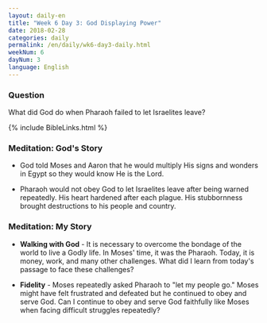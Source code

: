 ```yaml
---
layout: daily-en
title: "Week 6 Day 3: God Displaying Power"
date: 2018-02-28
categories: daily
permalink: /en/daily/wk6-day3-daily.html
weekNum: 6
dayNum: 3
language: English
---
```


### Question     
What did God do when Pharaoh failed to let Israelites leave?

{% include BibleLinks.html %} 

### Meditation: God's Story   
+ God told Moses and Aaron that he would multiply His signs and wonders in Egypt so they would know He is the Lord. 

+ Pharaoh would not obey God to let Israelites leave after being warned repeatedly. His heart hardened after each plague. His stubbornness brought destructions to his people and country. 

### Meditation: My Story   
+ **Walking with God** - It is necessary to overcome the bondage of the world to live a Godly life. In Moses' time, it was the Pharaoh. Today, it is money, work, and many other challenges. What did I learn from today's passage to face these challenges? 

+ **Fidelity** - Moses repeatedly asked Pharaoh to "let my people go." Moses might have felt frustrated and defeated but he continued to obey and serve God. Can I continue to obey and serve God faithfully like Moses when facing difficult struggles repeatedly? 
